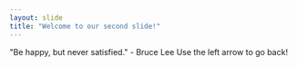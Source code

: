 ```yaml
---
layout: slide
title: "Welcome to our second slide!"
---
```

"Be happy, but never satisfied." - Bruce Lee
Use the left arrow to go back!